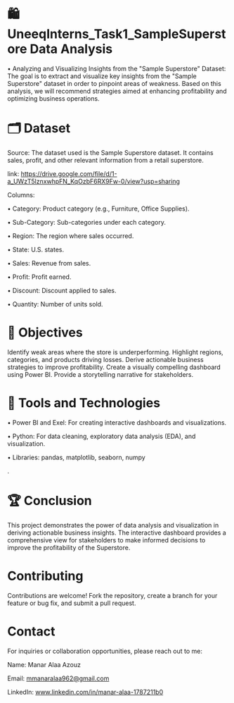 # 🛍️UneeqInterns_Task1_SampleSuperstore Data Analysis
• Analyzing and Visualizing Insights from the "Sample Superstore" Dataset: 
The goal is to extract and visualize key insights from the "Sample Superstore" dataset in order to pinpoint areas of weakness. Based on this analysis, we will recommend strategies aimed at enhancing profitability and optimizing business operations.

# 🗂️ Dataset
Source: The dataset used is the Sample Superstore dataset. It contains sales, profit, and other relevant information from a retail superstore.

link: https://drive.google.com/file/d/1-a_UWzT5lznxwhpFN_KqOzbF6RX9Fw-0/view?usp=sharing

Columns:

• Category: Product category (e.g., Furniture, Office Supplies).

• Sub-Category: Sub-categories under each category.

• Region: The region where sales occurred.

• State: U.S. states.

• Sales: Revenue from sales.

• Profit: Profit earned.

• Discount: Discount applied to sales.

• Quantity: Number of units sold.

# 🎯 Objectives
Identify weak areas where the store is underperforming.
Highlight regions, categories, and products driving losses.
Derive actionable business strategies to improve profitability.
Create a visually compelling dashboard using Power BI.
Provide a storytelling narrative for stakeholders.

# 🧰 Tools and Technologies
• Power BI and Exel: For creating interactive dashboards and visualizations.

• Python: For data cleaning, exploratory data analysis (EDA), and visualization.

• Libraries: pandas, matplotlib, seaborn, numpy

.
# 🏆 Conclusion
This project demonstrates the power of data analysis and visualization in deriving actionable business insights. The interactive dashboard provides a comprehensive view for stakeholders to make informed decisions to improve the profitability of the Superstore.

# Contributing
Contributions are welcome! Fork the repository, create a branch for your feature or bug fix, and submit a pull request.

# Contact
For inquiries or collaboration opportunities, please reach out to me:

Name: Manar Alaa Azouz

Email: mmanaralaa962@gmail.com

LinkedIn: www.linkedin.com/in/manar-alaa-1787211b0
